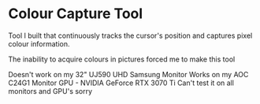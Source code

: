 # Colour Capture Tool
 Tool I built that continuously tracks the cursor's position and captures pixel colour information.

 The inability to acquire colours in pictures forced me to make this tool

 Doesn't work on my 32" UJ590 UHD Samsung Monitor
 Works on my AOC C24G1 Monitor
 GPU - NVIDIA GeForce RTX 3070 Ti
 Can't test it on all monitors and GPU's sorry
